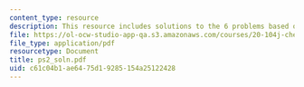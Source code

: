```yaml
---
content_type: resource
description: This resource includes solutions to the 6 problems based on public health.
file: https://ol-ocw-studio-app-qa.s3.amazonaws.com/courses/20-104j-chemicals-in-the-environment-toxicology-and-public-health-be-104j-spring-2005/c61c04b1ae6475d19285154a25122428_ps2_soln.pdf
file_type: application/pdf
resourcetype: Document
title: ps2_soln.pdf
uid: c61c04b1-ae64-75d1-9285-154a25122428
---
```

